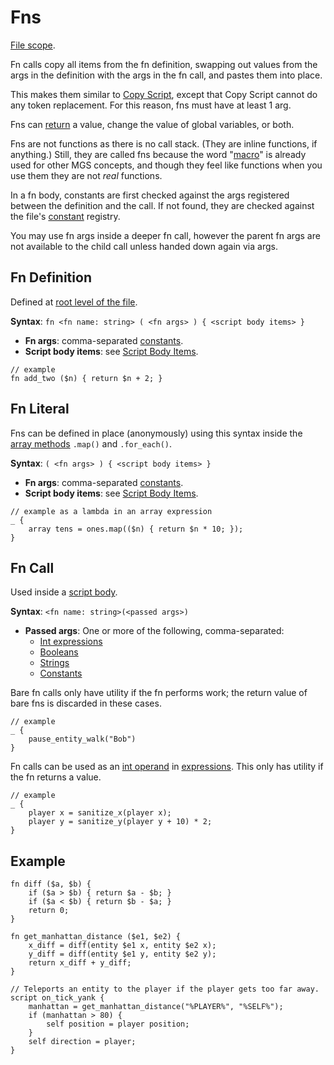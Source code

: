 # Fns

[File scope](syntax_scopes#file-scope).

Fn calls copy all items from the fn definition, swapping out values from the args in the definition with the args in the fn call, and pastes them into place.

This makes them similar to [Copy Script](macros#copy-script), except that Copy Script cannot do any token replacement. For this reason, fns must have at least 1 arg.

Fns can [return](script_control_flow#return) a value, change the value of global variables, or both.

Fns are not functions as there is no call stack. (They are inline functions, if anything.) Still, they are called fns because the word "[macro](macros)" is already used for other MGS concepts, and though they feel like functions when you use them they are not *real* functions.

In a fn body, constants are first checked against the args registered between the definition and the call. If not found, they are checked against the file's [constant](constants) registry.

You may use fn args inside a deeper fn call, however the parent fn args are not available to the child call unless handed down again via args.

## Fn Definition

Defined at [root level of the file](syntax_scopes#syntax-contexts).

**Syntax**: `fn <fn name: string> ( <fn args> ) { <script body items> }`

- **Fn args**: comma-separated [constants](primitive_types#constant).
- **Script body items**: see [Script Body Items](scripts#script-body-items).

```mgs
// example
fn add_two ($n) { return $n + 2; }
```

## Fn Literal

Fns can be defined in place (anonymously) using this syntax inside the [array methods](arrays#array-methods) `.map()` and `.for_each()`.

**Syntax**: `( <fn args> ) { <script body items> }`

- **Fn args**: comma-separated [constants](primitive_types#constant).
- **Script body items**: see [Script Body Items](scripts#script-body-items).

```mgs
// example as a lambda in an array expression
_ {
	array tens = ones.map(($n) { return $n * 10; });
}
```

## Fn Call

Used inside a [script body](scripts#script-body-items).

**Syntax**: `<fn name: string>(<passed args>)`

- **Passed args**: One or more of the following, comma-separated:
	- [Int expressions](expressions_and_operators#expressions)
	- [Booleans](primitive_types#boolean)
	- [Strings](primitive_types#string)
	- [Constants](primitive_types#constant)

Bare fn calls only have utility if the fn performs work; the return value of bare fns is discarded in these cases.

```mgs
// example
_ {
	pause_entity_walk("Bob")
}
```

Fn calls can be used as an [int operand](expressions_and_operators#int-operands) in [expressions](expressions_and_operators#expressions). This only has utility if the fn returns a value.

```mgs
// example
_ {
	player x = sanitize_x(player x);
	player y = sanitize_y(player y + 10) * 2;
}
```

## Example

```mgs
fn diff ($a, $b) {
	if ($a > $b) { return $a - $b; }
	if ($a < $b) { return $b - $a; }
	return 0;
}

fn get_manhattan_distance ($e1, $e2) {
	x_diff = diff(entity $e1 x, entity $e2 x);
	y_diff = diff(entity $e1 y, entity $e2 y);
	return x_diff + y_diff;
}

// Teleports an entity to the player if the player gets too far away.
script on_tick_yank {
	manhattan = get_manhattan_distance("%PLAYER%", "%SELF%");
	if (manhattan > 80) {
		self position = player position;
	}
	self direction = player;
}
```
